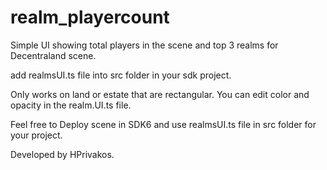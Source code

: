 # realm_playercount
 Simple UI showing total players in the scene and top 3 realms for Decentraland scene.


 add realmsUI.ts file into src folder in your sdk project.

 Only works on land or estate that are rectangular. You can edit color and opacity in the realm.UI.ts file.

Feel free to Deploy scene in SDK6 and use realmsUI.ts file in src folder for your project. 

Developed by HPrivakos.
